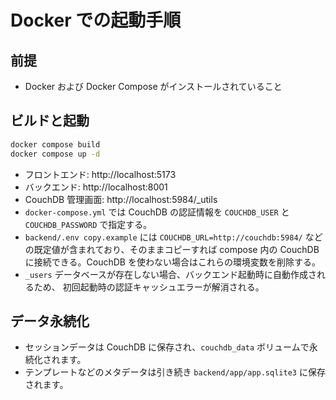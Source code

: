 # Docker での起動手順

## 前提
- Docker および Docker Compose がインストールされていること

## ビルドと起動
```bash
docker compose build
docker compose up -d
```
- フロントエンド: http://localhost:5173
- バックエンド: http://localhost:8001
- CouchDB 管理画面: http://localhost:5984/_utils
- `docker-compose.yml` では CouchDB の認証情報を `COUCHDB_USER` と `COUCHDB_PASSWORD` で指定する。
- `backend/.env copy.example` には `COUCHDB_URL=http://couchdb:5984/` などの既定値が含まれており、そのままコピーすれば compose 内の CouchDB に接続できる。CouchDB を使わない場合はこれらの環境変数を削除する。
- `_users` データベースが存在しない場合、バックエンド起動時に自動作成されるため、
  初回起動時の認証キャッシュエラーが解消される。

## データ永続化
- セッションデータは CouchDB に保存され、`couchdb_data` ボリュームで永続化されます。
- テンプレートなどのメタデータは引き続き `backend/app/app.sqlite3` に保存されます。
